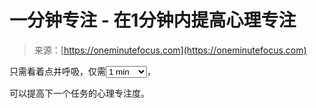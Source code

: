 <!--yml

category: 未分类

date: 2024-05-27 14:40:45

-->

# 一分钟专注 - 在1分钟内提高心理专注

> 来源：[https://oneminutefocus.com](https://oneminutefocus.com)

只需看着点并呼吸，仅需<select class="select-as-text"><option value="30">0.5 min</option><option value="60" selected="selected">1 min</option><option value="90">1.5 min</option><option value="120">2 mins</option><option value="150">2.5 min</option><option value="180">3 mins</option></select>，

可以提高下一个任务的心理专注度。
